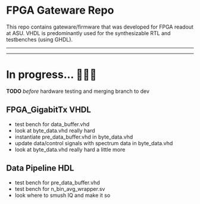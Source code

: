 
# FPGA Gateware Repo
This repo contains gateware/firmware that was developed for FPGA readout at ASU. VHDL is predominantly used for the synthesizable RTL and testbenches (using GHDL).


---
---

# In progress... 🚧👷🚧

__TODO__ *before* hardware testing and merging branch to dev

## FPGA_GigabitTx VHDL
* test bench for data_buffer.vhd
* look at byte_data.vhd really hard
* instantiate pre_data_buffer.vhd in byte_data.vhd
* update data/control signals with spectrum data in byte_data.vhd
* look at byte_data.vhd really hard a little more

## Data Pipeline HDL
* test bench for pre_data_buffer.vhd
* test bench for n_bin_avg_wrapper.sv
* look where to smush IQ and make it so
